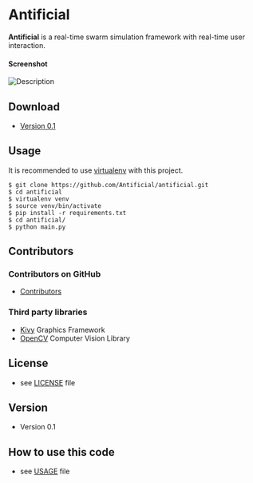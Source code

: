 Antificial
======
**Antificial** is a real-time swarm simulation framework with real-time user interaction.

#### Screenshot
![Description](https://github.com/Antificial/antificial/blob/master/title.png "Description")

## Download
* [Version 0.1](https://github.com/Antificial/antificial/archive/master.zip)

## Usage
It is recommended to use [virtualenv](https://pypi.python.org/pypi/virtualenv) with this project.
```
$ git clone https://github.com/Antificial/antificial.git
$ cd antificial
$ virtualenv venv
$ source venv/bin/activate
$ pip install -r requirements.txt
$ cd antificial/
$ python main.py
```

## Contributors

### Contributors on GitHub
* [Contributors](https://github.com/Antificial/antificial/graphs/contributors)

### Third party libraries
* [Kivy](https://kivy.org) Graphics Framework
* [OpenCV](http://opencv.org) Computer Vision Library

## License
* see [LICENSE](https://github.com/Antificial/antificial/blob/master/LICENSE) file

## Version
* Version 0.1

## How to use this code
* see [USAGE](https://github.com/Antificial/antificial/blob/master/USAGE.md) file

